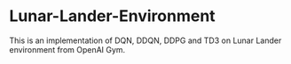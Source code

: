 # Lunar-Lander-Environment
This is an implementation of DQN, DDQN, DDPG and TD3 on Lunar Lander environment from OpenAI Gym.
